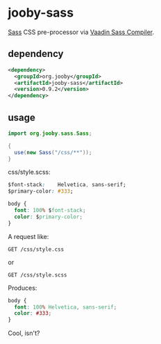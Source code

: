 # jooby-sass

[Sass](http://sass-lang.com) CSS pre-processor via [Vaadin Sass Compiler](https://github.com/vaadin/sass-compiler).

## dependency

```xml
<dependency>
  <groupId>org.jooby</groupId>
  <artifactId>jooby-sass</artifactId>
  <version>0.9.2</version>
</dependency>
```

## usage

```java
import org.jooby.sass.Sass;

{
  use(new Sass("/css/**"));
}
```

css/style.scss:

```css
$font-stack:    Helvetica, sans-serif;
$primary-color: #333;

body {
  font: 100% $font-stack;
  color: $primary-color;
}
```

A request like:

```
GET /css/style.css
```

or

```
GET /css/style.scss
```

Produces:

```css
body {
  font: 100% Helvetica, sans-serif;
  color: #333;
}
```

Cool, isn't?
